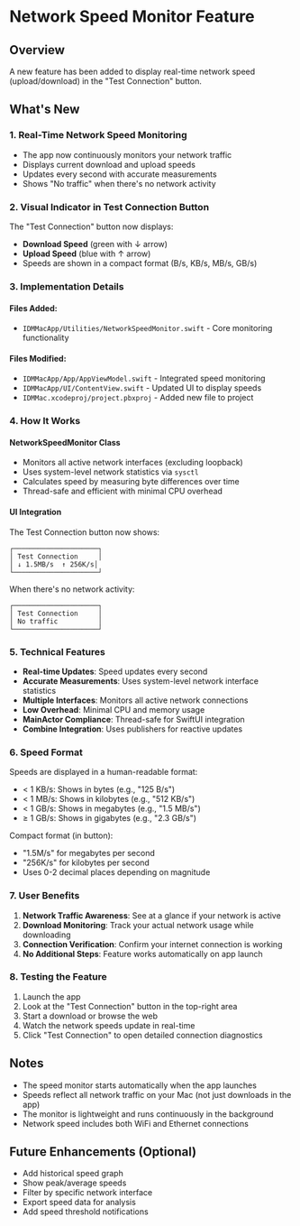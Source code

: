 # Network Speed Monitor Feature

## Overview
A new feature has been added to display real-time network speed (upload/download) in the "Test Connection" button.

## What's New

### 1. Real-Time Network Speed Monitoring
- The app now continuously monitors your network traffic
- Displays current download and upload speeds
- Updates every second with accurate measurements
- Shows "No traffic" when there's no network activity

### 2. Visual Indicator in Test Connection Button
The "Test Connection" button now displays:
- **Download Speed** (green with ↓ arrow)
- **Upload Speed** (blue with ↑ arrow)
- Speeds are shown in a compact format (B/s, KB/s, MB/s, GB/s)

### 3. Implementation Details

#### Files Added:
- `IDMMacApp/Utilities/NetworkSpeedMonitor.swift` - Core monitoring functionality

#### Files Modified:
- `IDMMacApp/App/AppViewModel.swift` - Integrated speed monitoring
- `IDMMacApp/UI/ContentView.swift` - Updated UI to display speeds
- `IDMMac.xcodeproj/project.pbxproj` - Added new file to project

### 4. How It Works

#### NetworkSpeedMonitor Class
- Monitors all active network interfaces (excluding loopback)
- Uses system-level network statistics via `sysctl`
- Calculates speed by measuring byte differences over time
- Thread-safe and efficient with minimal CPU overhead

#### UI Integration
The Test Connection button now shows:
```
┌─────────────────────┐
│ Test Connection     │
│ ↓ 1.5MB/s  ↑ 256K/s│
└─────────────────────┘
```

When there's no network activity:
```
┌─────────────────────┐
│ Test Connection     │
│ No traffic          │
└─────────────────────┘
```

### 5. Technical Features

- **Real-time Updates**: Speed updates every second
- **Accurate Measurements**: Uses system-level network interface statistics
- **Multiple Interfaces**: Monitors all active network connections
- **Low Overhead**: Minimal CPU and memory usage
- **MainActor Compliance**: Thread-safe for SwiftUI integration
- **Combine Integration**: Uses publishers for reactive updates

### 6. Speed Format
Speeds are displayed in a human-readable format:
- < 1 KB/s: Shows in bytes (e.g., "125 B/s")
- < 1 MB/s: Shows in kilobytes (e.g., "512 KB/s")  
- < 1 GB/s: Shows in megabytes (e.g., "1.5 MB/s")
- ≥ 1 GB/s: Shows in gigabytes (e.g., "2.3 GB/s")

Compact format (in button):
- "1.5M/s" for megabytes per second
- "256K/s" for kilobytes per second
- Uses 0-2 decimal places depending on magnitude

### 7. User Benefits

1. **Network Traffic Awareness**: See at a glance if your network is active
2. **Download Monitoring**: Track your actual network usage while downloading
3. **Connection Verification**: Confirm your internet connection is working
4. **No Additional Steps**: Feature works automatically on app launch

### 8. Testing the Feature

1. Launch the app
2. Look at the "Test Connection" button in the top-right area
3. Start a download or browse the web
4. Watch the network speeds update in real-time
5. Click "Test Connection" to open detailed connection diagnostics

## Notes

- The speed monitor starts automatically when the app launches
- Speeds reflect all network traffic on your Mac (not just downloads in the app)
- The monitor is lightweight and runs continuously in the background
- Network speed includes both WiFi and Ethernet connections

## Future Enhancements (Optional)

- Add historical speed graph
- Show peak/average speeds
- Filter by specific network interface
- Export speed data for analysis
- Add speed threshold notifications

